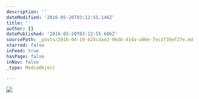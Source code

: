 ```yaml
---
description: ''
dateModified: '2016-05-20T03:12:55.146Z'
title: ''
author: []
datePublished: '2016-05-20T03:12:55.606Z'
sourcePath: _posts/2016-04-19-625cdae2-96db-41da-a06e-7ec1f39ef27e.md
starred: false
inFeed: true
hasPage: false
inNav: false
_type: MediaObject

---
```

![](https://the-grid-user-content.s3-us-west-2.amazonaws.com/88e6a8b8-ab54-44db-8936-e2bf2a1268fb.jpg)